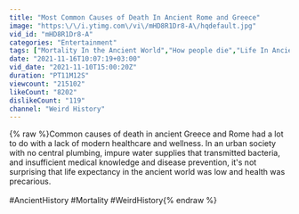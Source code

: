 ```yaml
---
title: "Most Common Causes of Death In Ancient Rome and Greece"
image: "https:\/\/i.ytimg.com\/vi\/mHD8R1Dr8-A\/hqdefault.jpg"
vid_id: "mHD8R1Dr8-A"
categories: "Entertainment"
tags: ["Mortality In the Ancient World","How people die","Life In Ancient Greece"]
date: "2021-11-16T10:07:19+03:00"
vid_date: "2021-11-10T15:00:20Z"
duration: "PT11M12S"
viewcount: "215102"
likeCount: "8202"
dislikeCount: "119"
channel: "Weird History"
---
```

{% raw %}Common causes of death in ancient Greece and Rome had a lot to do with a lack of modern healthcare and wellness. In an urban society with no central plumbing, impure water supplies that transmitted bacteria, and insufficient medical knowledge and disease prevention, it's not surprising that life expectancy in the ancient world was low and health was precarious.<br /><br />#AncientHistory #Mortality #WeirdHistory{% endraw %}
